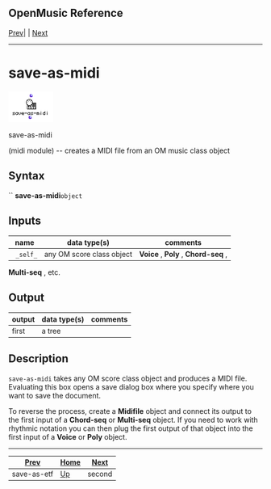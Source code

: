 OpenMusic Reference  
---  
[Prev](save-as-etf)| | [Next](second)  
  
* * *

# save-as-midi

![](figures/functions/midi/save-as-midi.png)

  
  
save-as-midi  
  
(midi module) \-- creates a MIDI file from an OM music class object  

## Syntax

`` **save-as-midi**` object `

## Inputs

name| data type(s)| comments  
---|---|---  
` _self_`|  any OM score class object|  **Voice** , **Poly** , **Chord-seq** ,
**Multi-seq** , etc.  
  
## Output

output| data type(s)| comments  
---|---|---  
first| a tree|  
  
## Description

`save-as-midi` takes any OM score class object and produces a MIDI file.
Evaluating this box opens a save dialog box where you specify where you want
to save the document.

To reverse the process, create a **Midifile** object and connect its output to
the first input of a **Chord-seq** or **Multi-seq** object. If you need to
work with rhythmic notation you can then plug the first output of that object
into the first input of a **Voice** or **Poly** object.

* * *

[Prev](save-as-etf)| [Home](index)| [Next](second)  
---|---|---  
save-as-etf| [Up](funcref.main)| second

